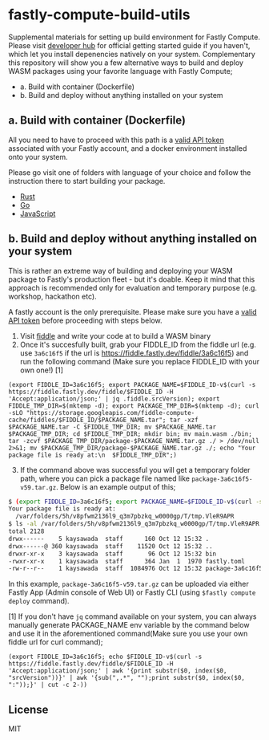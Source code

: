 # fastly-compute-build-utils

Supplemental materials for setting up build environment for Fastly Compute. Please visit [developer hub](https://developer.fastly.com/learning/compute/#getting-started) for official getting started guide if you haven't, which let you install depenencies natively on your system. Complementary this repository will show you a few alternative ways to build and deploy WASM packages using your favorite language with Fastly Compute;

- a. Build with container (Dockerfile)
- b. Build and deploy without anything installed on your system

## a. Build with container (Dockerfile)

All you need to have to proceed with this path is a [valid API token](https://developer.fastly.com/reference/api/auth-tokens/user/) associated with your Fastly account, and a docker environment installed onto your system.

Please go visit one of folders with language of your choice and follow the instruction there to start building your package.

- [Rust](./Rust/)
- [Go](./Go/)
- [JavaScript](./JavaScript/)

## b. Build and deploy without anything installed on your system

This is rather an extreme way of building and deploying your WASM package to Fastly's production fleet - but it's doable. Keep it mind that this approach is recommended only for evaluation and temporary purpose (e.g. workshop, hackathon etc).

A fastly account is the only prerequisite. Please make sure you have a [valid API token](https://developer.fastly.com/reference/api/auth-tokens/user/) before proceeding with steps below.

1. Visit [fiddle](https://fiddle.fastly.dev/) and write your code at to build a WASM binary
2. Once it's succesfully built, grab your FIDDLE_ID from the fiddle url (e.g. use `3a6c16f5` if the url is https://fiddle.fastly.dev/fiddle/3a6c16f5) and run the following command (Make sure you replace FIDDLE_ID with your own one!) [1]
```
(export FIDDLE_ID=3a6c16f5; export PACKAGE_NAME=$FIDDLE_ID-v$(curl -s https://fiddle.fastly.dev/fiddle/$FIDDLE_ID -H 'Accept:application/json;' | jq .fiddle.srcVersion); export FIDDLE_TMP_DIR=$(mktemp -d); export PACKAGE_TMP_DIR=$(mktemp -d); curl -sLO "https://storage.googleapis.com/fiddle-compute-cache/fiddles/$FIDDLE_ID/$PACKAGE_NAME.tar"; tar -xzf $PACKAGE_NAME.tar -C $FIDDLE_TMP_DIR; mv $PACKAGE_NAME.tar $PACKAGE_TMP_DIR; cd $FIDDLE_TMP_DIR; mkdir bin; mv main.wasm ./bin; tar -zcvf $PACKAGE_TMP_DIR/package-$PACKAGE_NAME.tar.gz ./ > /dev/null 2>&1; mv $PACKAGE_TMP_DIR/package-$PACKAGE_NAME.tar.gz ./; echo "Your package file is ready at:\n  $FIDDLE_TMP_DIR";)
```

3. If the command above was successful you will get a temporary folder path, where you can pick a package file named like `package-3a6c16f5-v59.tar.gz`. Below is an example output of this;

```bash
$ (export FIDDLE_ID=3a6c16f5; export PACKAGE_NAME=$FIDDLE_ID-v$(curl -s https://fiddle.fastly.dev/fiddle/$FIDDLE_ID -H 'Accept:application/json;' | jq .fiddle.srcVersion); export FIDDLE_TMP_DIR=$(mktemp -d); export PACKAGE_TMP_DIR=$(mktemp -d); curl -sLO "https://storage.googleapis.com/fiddle-compute-cache/fiddles/$FIDDLE_ID/$PACKAGE_NAME.tar"; tar -xzf $PACKAGE_NAME.tar -C $FIDDLE_TMP_DIR; mv $PACKAGE_NAME.tar $PACKAGE_TMP_DIR; cd $FIDDLE_TMP_DIR; mkdir bin; mv main.wasm ./bin; tar -zcvf $PACKAGE_TMP_DIR/package-$PACKAGE_NAME.tar.gz ./ > /dev/null 2>&1; mv $PACKAGE_TMP_DIR/package-$PACKAGE_NAME.tar.gz ./; echo "Your package file is ready at:\n  $FIDDLE_TMP_DIR";)
Your package file is ready at:
  /var/folders/5h/v8pfwm2136l9_q3m7pbzkq_w0000gp/T/tmp.VleR9APR
$ ls -al /var/folders/5h/v8pfwm2136l9_q3m7pbzkq_w0000gp/T/tmp.VleR9APR
total 2128
drwx------    5 kaysawada  staff      160 Oct 12 15:32 .
drwx------@ 360 kaysawada  staff    11520 Oct 12 15:32 ..
drwxr-xr-x    3 kaysawada  staff       96 Oct 12 15:32 bin
-rwxr-xr-x    1 kaysawada  staff      364 Jan  1  1970 fastly.toml
-rw-r--r--    1 kaysawada  staff  1084976 Oct 12 15:32 package-3a6c16f5-v59.tar.gz
```

In this example, `package-3a6c16f5-v59.tar.gz` can be uploaded via either Fastly App (Admin console of Web UI) or Fastly CLI (using `$fastly compute deploy` command).

[1] If you don't have `jq` command available on your system, you can always manually generate PACKAGE_NAME env variable by the command below and use it in the aforementioned command(Make sure you use your own fiddle url for curl command);
```
(export FIDDLE_ID=3a6c16f5; echo $FIDDLE_ID-v$(curl -s https://fiddle.fastly.dev/fiddle/$FIDDLE_ID -H 'Accept:application/json;' | awk '{print substr($0, index($0, "srcVersion"))}' | awk '{sub(",.*", "");print substr($0, index($0, ":"));}' | cut -c 2-))
```

## License
MIT